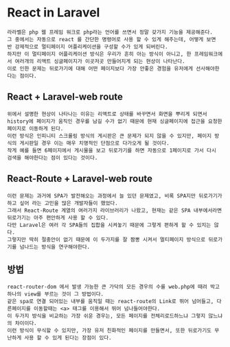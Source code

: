 # React in Laravel
    라라벨은 php 웹 프레임 워크로 php라는 언어를 쓰면서 정말 갖가지 기능을 제공해준다.  
    그 중에서는 자동으로 react 를 간단한 명령어로 사용 할 수 있게 해주는데, 어떻게 보면 반 강제적으로 멀티페이지 어플리케이션을 구성할 수가 있게 되버린다.  
    하지만 이 멀티페이지 어플리케이션 방식은 우리가 흔히 아는 방식이 아니고, 한 프레임워크에서 여러개의 리액트 싱글페이지가 이곳저곳 만들어지게 되는 현상이 나타난다.  
    이로 인한 문제는 뒤로가기에 대해 어떤 페이지보다 가장 안좋은 경험을 유저에게 선사해야한 다는 점이다.  

## React + Laravel-web route
    위에서 설명한 현상이 나타나는 이유는 리액트로 상태를 바꾸면서 화면을 뿌리게 되면서 history에 페이지가 움직인 경우를 남길 수가 없기 때문에 현재 싱글페이지에 접근을 요청한 페이지로 이동하게 된다.  
    이런 방식은 인피니티 스크롤링 방식의 게시판은 큰 문제가 되지 않을 수 있지만, 페이지 방식의 게시판일 경우 이는 매우 치명적인 단점으로 다가오게 될 것이다.  
    작게 예를 들면 6페이지에서 게시물을 보고 뒤로가기를 하면 자동으로 1페이지로 가서 다시 검색을 해야한다는 점이 있다는 것이다.  
    
## React-Route + Laravel-web route
    이런 문제는 과거에 SPA가 발전해오는 과정에서 늘 있던 문제였고, 비록 SPA지만 뒤로가기가 하고 싶어 라는 고민을 많은 개발자들이 했었다.  
    그래서 React-Route 계열의 여러가지 라이브러리가 나왔고, 현재는 같은 SPA 내부에서라면 뒤로가기는 아주 편안하게 사용 할 수 있다.  
    다만 Laravel은 여러 각 SPA들의 집합을 시켜놓기 때문에 그렇게 편하게 할 수 있지는 않다.  
    그렇지만 딱히 절충안이 없기 때문에 이 두가지를 잘 짬뽕 시켜서 멀티페이지 방식으로 뒤로가기를 넘나드는 방식을 연구해야한다.  

## 방법
    react-router-dom 에서 발생 가능한 큰 가닥의 모든 경우의 수를 web.php에 때려 박고 하나의 view를 부르는 것이 그 방법이다.  
    같은 spa로 연결 되어있는 내부를 움직일 때는 react-route의 Link로 뛰어 넘어들고, 다른페이지를 이동할때는 <a> 태그를 이용해서 뛰어 넘나들어야한다.  
    이 두가지 방식을 비교하는 가장 쉬운 경우는, 모든 페이지를 전체리로드하느냐 그렇지 않느냐의 차이이다.
    이런 방식이 무식할 수 있지만, 가장 유저 친화적인 페이지를 만들면서, 또한 뒤로가기도 무난하게 사용 할 수 있게 된다는 장점이 있다.  
